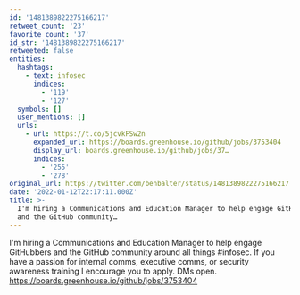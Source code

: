 ```yaml
---
id: '1481389822275166217'
retweet_count: '23'
favorite_count: '37'
id_str: '1481389822275166217'
retweeted: false
entities:
  hashtags:
    - text: infosec
      indices:
        - '119'
        - '127'
  symbols: []
  user_mentions: []
  urls:
    - url: https://t.co/5jcvkFSw2n
      expanded_url: https://boards.greenhouse.io/github/jobs/3753404
      display_url: boards.greenhouse.io/github/jobs/37…
      indices:
        - '255'
        - '278'
original_url: https://twitter.com/benbalter/status/1481389822275166217
date: '2022-01-12T22:17:11.000Z'
title: >-
  I'm hiring a Communications and Education Manager to help engage GitHubbers
  and the GitHub community…
---
```


I'm hiring a Communications and Education Manager to help engage GitHubbers and the GitHub community around all things #infosec. If you have a passion for internal comms, executive comms, or security awareness training I encourage you to apply. DMs open. https://boards.greenhouse.io/github/jobs/3753404